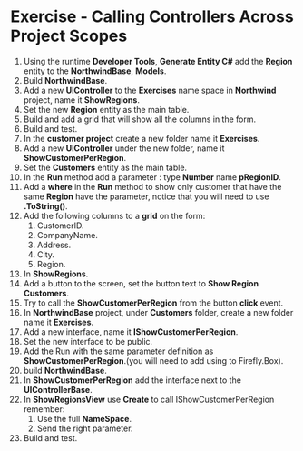 ﻿# Exercise - Calling Controllers Across Project Scopes

1. Using the runtime **Developer Tools**, **Generate Entity C#** add the **Region** entity to the **NorthwindBase**, **Models**.
2. Build **NorthwindBase**.
3. Add a new **UIController** to the **Exercises** name space in **Northwind** project, name it **ShowRegions**.
4. Set the new **Region** entity as the main table.
5. Build and add a grid that will show all the columns in the form.
6. Build and test.
7. In the **customer project** create a new folder name it **Exercises**.
8. Add a new **UIController** under the new folder, name it **ShowCustomerPerRegion**.
9. Set the **Customers** entity as the main table.
10. In the **Run** method add a parameter : type **Number** name **pRegionID**.
11. Add a **where** in the **Run** method to show only customer that have the same **Region** have the parameter, notice that you will need to use **.ToString()**.
12. Add the following columns to a **grid** on the form:  
    1. CustomerID.
    2. CompanyName.
    3. Address.
    4. City.
    5. Region.
13. In **ShowRegions**.
14. Add a button to the screen, set the button text to **Show Region Customers**.
15. Try to call the **ShowCustomerPerRegion** from the button **click** event.
16. In **NorthwindBase** project, under **Customers** folder, create a new folder name it **Exercises**.
17. Add a new interface, name it **IShowCustomerPerRegion**.
18. Set the new interface to be public.
19. Add the Run with the same parameter definition as **ShowCustomerPerRegion**.(you will need to add using to Firefly.Box).
20. build **NorthwindBase**.
21. In **ShowCustomerPerRegion** add the interface next to the **UIControllerBase**.
22. In **ShowRegionsView** use **Create** to call IShowCustomerPerRegion remember:  
	1. Use the full **NameSpace**.  
	2. Send the right parameter.   
23. Build and test. 
